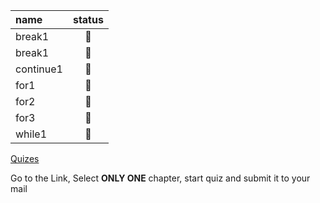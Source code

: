 |  name  | status |
| :-------- | :----: |
| break1    | 🚫     |
| break1    | 🚫     |
| continue1 | 🚫     |
| for1      | 🚫     |
| for2      | 🚫     |
| for3      | 🚫     |
| while1    | 🚫     |


[Quizes](https://infinitejs.geojs.one/js/quizgenerator)  

Go to the Link, Select **ONLY ONE** chapter, start quiz and submit it to your mail